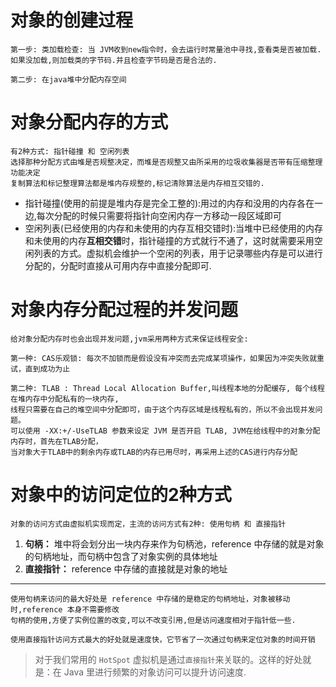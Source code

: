 # 对象的创建过程

    第一步: 类加载检查: 当 JVM收到new指令时，会去运行时常量池中寻找,查看类是否被加载.
    如果没加载,则加载类的字节码.并且检查字节码是否是合法的.

    第二步: 在java堆中分配内存空间

# 对象分配内存的方式

    有2种方式: 指针碰撞 和 空闲列表
    选择那种分配方式由堆是否规整决定，而堆是否规整又由所采用的垃圾收集器是否带有压缩整理功能决定
    复制算法和标记整理算法都是堆内存规整的,标记清除算法是内存相互交错的.

- 指针碰撞(使用的前提是堆内存是完全工整的):用过的内存和没用的内存各在一边,每次分配的时候只需要将指针向空闲内存一方移动一段区域即可
- 空闲列表(已经使用的内存和未使用的内存互相交错时):当堆中已经使用的内存和未使用的内存**互相交错**时，指针碰撞的方式就行不通了，这时就需要采用空闲列表的方式。虚拟机会维护一个空闲的列表，用于记录哪些内存是可以进行分配的，分配时直接从可用内存中直接分配即可.

# 对象内存分配过程的并发问题

    给对象分配内存时也会出现并发问题,jvm采用两种方式来保证线程安全:

    第一种: CAS乐观锁: 每次不加锁而是假设没有冲突而去完成某项操作，如果因为冲突失败就重试，直到成功为止

    第二种: TLAB : Thread Local Allocation Buffer,叫线程本地的分配缓存, 每个线程在堆内存中分配私有的一块内存,
    线程只需要在自己的堆空间中分配即可，由于这个内存区域是线程私有的，所以不会出现并发问题。
    可以使用 -XX:+/-UseTLAB 参数来设定 JVM 是否开启 TLAB, JVM在给线程中的对象分配内存时，首先在TLAB分配，
    当对象大于TLAB中的剩余内存或TLAB的内存已用尽时，再采用上述的CAS进行内存分配

# 对象中的访问定位的2种方式

    对象的访问方式由虚拟机实现而定，主流的访问方式有2种: 使用句柄 和 直接指针

1. **句柄：** 堆中将会划分出一块内存来作为句柄池，reference 中存储的就是对象的句柄地址，而句柄中包含了对象实例的具体地址
2. **直接指针：**  reference 中存储的直接就是对象的地址

---

    使用句柄来访问的最大好处是 reference 中存储的是稳定的句柄地址，对象被移动时,reference 本身不需要修改
    句柄的使用,方便了实例位置的改变,可以不改变引用,但是访问速度相对于指针低一些.
    
    使用直接指针访问方式最大的好处就是速度快，它节省了一次通过句柄来定位对象的时间开销

>对于我们常用的 `HotSpot` 虚拟机是通过`直接指针`来关联的。这样的好处就是：在 Java 里进行频繁的对象访问可以提升访问速度.
